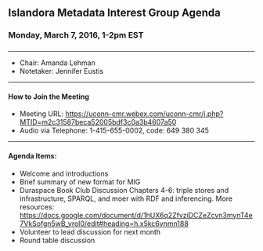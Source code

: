 ## Islandora Metadata Interest Group Agenda
### Monday, March 7, 2016, 1-2pm EST
### 
---
* Chair: Amanda Lehman
* Notetaker:  Jennifer Eustis

---

#### How to Join the Meeting  
* Meeting URL: https://uconn-cmr.webex.com/uconn-cmr/j.php?MTID=m2c31587beca52005bdf3c0a3b4607a50
* Audio via Telephone: 1-415-655-0002, code: 649 380 345

---

#### Agenda Items:
* Welcome and introductions
* Brief summary of new format for MIG
* Duraspace Book Club Discussion Chapters 4-6: triple stores and infrastructure, SPARQL, and moer with RDF and inferencing. More resources: https://docs.google.com/document/d/1hUX6q2ZfvziDCZeZcvn3mynT4e7VkSofgn5wB_yrol0/edit#heading=h.x5kc6ynmn188
* Volunteer to lead discussion for next month
* Round table discussion
